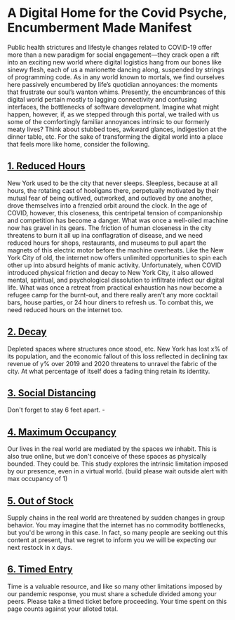 # A Digital Home for the Covid Psyche, Encumberment Made Manifest

Public health strictures and lifestyle changes related to COVID-19 offer more than a new paradigm for social engagement—they crack open a rift into an exciting new world where digital logistics hang from our bones like sinewy flesh, each of us a marionette dancing along, suspended by strings of programming code. As in any world known to mortals, we find ourselves here passively encumbered by life’s quotidian annoyances: the moments that frustrate our soul’s wanton whims. Presently, the encumbrances of this digital world pertain mostly to lagging connectivity and confusing interfaces, the bottlenecks of software development. Imagine what might happen, however, if, as we stepped through this portal, we trailed with us some of the comfortingly familiar annoyances intrinsic to our formerly meaty lives? Think about stubbed toes, awkward glances, indigestion at the dinner table, etc. For the sake of transforming the digital world into a place that feels more like home, consider the following.

## [1. Reduced Hours](/study/1)

New York used to be the city that never sleeps. Sleepless, because at all hours, the rotating cast of hooligans there, perpetually motivated by their mutual fear of being outlived, outworked, and outloved by one another, drove themselves into a frenzied orbit around the clock. In the age of COVID, however, this closeness, this centripetal tension of companionship and competition has become a danger. What was once a well-oiled machine now has gravel in its gears. The friction of human closeness in the city threatens to burn it all up ina conflagration of disease, and we need reduced hours for shops, restaurants, and museums to pull apart the magnets of this electric motor before the machine overheats. Like the New York City of old, the internet now offers unlimited opportunities to spin each other up into absurd heights of manic activity. Unfortunately, when COVID introduced physical friction and decay to New York City, it also allowed mental, spiritual, and psychological dissolution to infiltrate infect our digital life. What was once a retreat from practical exhaustion has now become a refugee camp for the burnt-out, and there really aren't any more cocktail bars, house parties, or 24 hour diners to refresh us. To combat this, we need reduced hours on the internet too.

## [2. Decay](/study/2)

Depleted spaces where structures once stood, etc. New York has lost x% of its population, and the economic fallout of this loss reflected in declining tax revenue of y% over 2019 and 2020 threatens to unravel the fabric of the city. At what percentage of itself does a fading thing retain its identity.

## [3. Social Distancing](/study/3)

Don't forget to stay 6 feet apart. -

## [4. Maximum Occupancy](/study/4)

Our lives in the real world are mediated by the spaces we inhabit. This is also true online, but we  don't conceive of these spaces as physically bounded. They could be. This study explores the intrinsic limitation imposed by our presence, even in a virtual world. (build please wait outside alert with max occupancy of 1)

## [5. Out of Stock](/study/5)

Supply chains in the real world are threatened by sudden changes in group behavior. You may imagine that the internet has no commodity bottlenecks, but you'd be wrong in this case. In fact, so many people are seeking out this content at present, that we regret to inform you we will be expecting our next restock in x days.

## [6. Timed Entry](/study/6)

Time is a valuable resource, and like so many other limitations imposed by our pandemic response, you must share a schedule divided among your peers. Please take a timed ticket before proceeding. Your time spent on this page counts against your alloted total.
